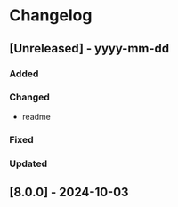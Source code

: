 # Changelog
## [Unreleased] - yyyy-mm-dd

### Added

### Changed
- readme

### Fixed

### Updated

## [8.0.0] - 2024-10-03

